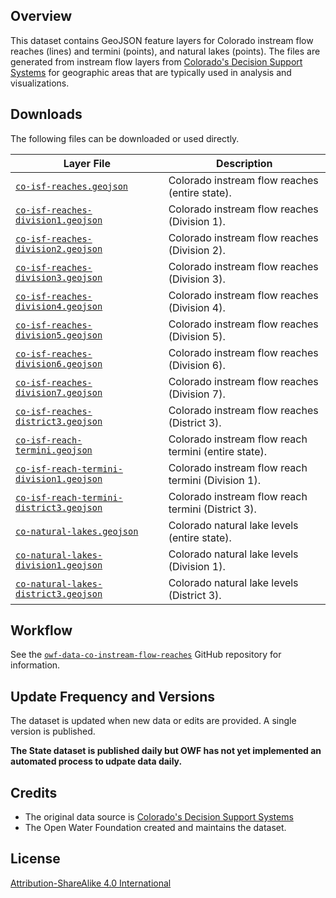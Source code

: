 ## Overview ##

This dataset contains GeoJSON feature layers for Colorado instream flow reaches (lines) and termini (points), and natural lakes (points).
The files are generated from instream flow layers from
[Colorado's Decision Support Systems](https://cdss.colorado.gov/gis-data/gis-data-by-category)
for geographic areas that are typically used in analysis and visualizations.

## Downloads ##

The following files can be downloaded or used directly.

| **Layer File** | **Description** |
| -- | -- |
| [`co-isf-reaches.geojson`](co-isf-flow-reaches.geojson) | Colorado instream flow reaches (entire state). |
| [`co-isf-reaches-division1.geojson`](co-isf-reaches-division1.geojson) | Colorado instream flow reaches (Division 1). |
| [`co-isf-reaches-division2.geojson`](co-isf-reaches-division2.geojson) | Colorado instream flow reaches (Division 2). |
| [`co-isf-reaches-division3.geojson`](co-isf-reaches-division3.geojson) | Colorado instream flow reaches (Division 3). |
| [`co-isf-reaches-division4.geojson`](co-isf-reaches-division4.geojson) | Colorado instream flow reaches (Division 4). |
| [`co-isf-reaches-division5.geojson`](co-isf-reaches-division5.geojson) | Colorado instream flow reaches (Division 5). |
| [`co-isf-reaches-division6.geojson`](co-isf-reaches-division6.geojson) | Colorado instream flow reaches (Division 6). |
| [`co-isf-reaches-division7.geojson`](co-isf-reaches-division7.geojson) | Colorado instream flow reaches (Division 7). |
| [`co-isf-reaches-district3.geojson`](co-isf-reaches-district3.geojson) | Colorado instream flow reaches (District 3). |
| [`co-isf-reach-termini.geojson`](co-isf-reach-termini.geojson) | Colorado instream flow reach termini (entire state). |
| [`co-isf-reach-termini-division1.geojson`](co-isf-reach-termini-division1.geojson) | Colorado instream flow reach termini (Division 1). |
| [`co-isf-reach-termini-district3.geojson`](co-isf-reach-termini-district3.geojson) | Colorado instream flow reach termini (District 3). |
| [`co-natural-lakes.geojson`](co-natural-lakes.geojson) | Colorado natural lake levels (entire state). |
| [`co-natural-lakes-division1.geojson`](co-natural-lakes-division1.geojson) | Colorado natural lake levels (Division 1). |
| [`co-natural-lakes-district3.geojson`](co-natural-lakes-district3.geojson) | Colorado natural lake levels (District 3). |

## Workflow ##

See the [`owf-data-co-instream-flow-reaches`](https://github.com/OpenWaterFoundation/owf-data-co-instream-flow)
GitHub repository for information.

## Update Frequency and Versions ##

The dataset is updated when new data or edits are provided.
A single version is published.

**The State dataset is published daily but OWF has not yet implemented an automated process to udpate data daily.**

## Credits ##

* The original data source is
  [Colorado's Decision Support Systems](https://cdss.colorado.gov/gis-data/gis-data-by-category)
* The Open Water Foundation created and maintains the dataset.

## License ##

[Attribution-ShareAlike 4.0 International](https://creativecommons.org/licenses/by-sa/4.0/)

